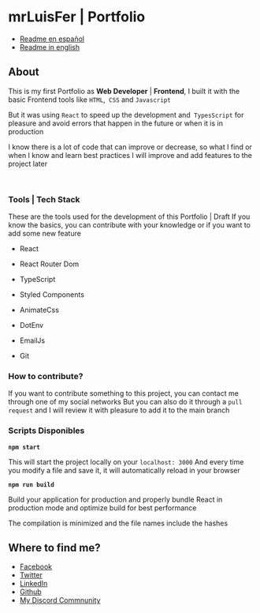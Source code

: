 # mrLuisFer | Portfolio

- [Readme en español](./README.es.md)
- [Readme in english](./README.md)

## About

This is my first Portfolio as **Web Developer** | **Frontend**, I built it with the basic Frontend tools like `HTML`,` CSS` and `Javascript`

But it was using `React` to speed up the development and` TypesScript` for pleasure and avoid errors that happen in the future or when it is in production

I know there is a lot of code that can improve or decrease, so what I find or when I know and learn best practices I will improve and add features to the project later

<br />

### Tools | Tech Stack

These are the tools used for the development of this Portfolio | Draft
If you know the basics, you can contribute with your knowledge or if you want to add some new feature

- React

- React Router Dom

- TypeScript

- Styled Components

- AnimateCss

- DotEnv

- EmailJs

- Git

### How to contribute?

If you want to contribute something to this project, you can contact me through one of my social networks
But you can also do it through a `pull request` and I will review it with pleasure to add it to the main branch

### Scripts Disponibles

**`npm start`**

This will start the project locally on your `localhost: 3000`
And every time you modify a file and save it, it will automatically reload in your browser

**`npm run build`**

Build your application for production and properly bundle React in production mode and optimize build for best performance

The compilation is minimized and the file names include the hashes

## Where to find me?

- [Facebook](https://www.facebook.com/profile.php?id=100013068189807)
- [Twitter](https://twitter.com/lolesuncrak)
- [LinkedIn](https://www.linkedin.com/in/mrluisfer/)
- [Github](https://github.com/mrLuisFer)
- [My Discord Commnunity](https://discord.gg/RTdXPfbz3K)
